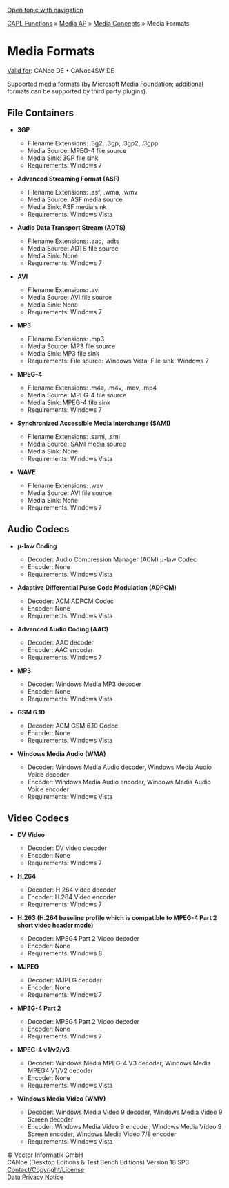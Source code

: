 [Open topic with navigation](../../../../CANoeDEFamily.htm#Topics/CAPLFunctions/Media/CAPLfunctionsMediaFormats.md)

[CAPL Functions](../CAPLfunctions.md) » [Media AP](CAPLfunctionsMediaOverview.md) » [Media Concepts](CAPLfunctionsMediaConcept.md) » Media Formats

# Media Formats

[Valid for](../../Shared/FeatureAvailability.md):  CANoe DE • CANoe4SW DE

Supported media formats (by Microsoft Media Foundation; additional formats can be supported by third party plugins).

## File Containers

- **3GP**
  - Filename Extensions: .3g2, .3gp, .3gp2, .3gpp
  - Media Source: MPEG-4 file source
  - Media Sink: 3GP file sink
  - Requirements: Windows 7

- **Advanced Streaming Format (ASF)**
  - Filename Extensions: .asf, .wma, .wmv
  - Media Source: ASF media source
  - Media Sink: ASF media sink
  - Requirements: Windows Vista

- **Audio Data Transport Stream (ADTS)**
  - Filename Extensions: .aac, .adts
  - Media Source: ADTS file source
  - Media Sink: None
  - Requirements: Windows 7

- **AVI**
  - Filename Extensions: .avi
  - Media Source: AVI file source
  - Media Sink: None
  - Requirements: Windows 7

- **MP3**
  - Filename Extensions: .mp3
  - Media Source: MP3 file source
  - Media Sink: MP3 file sink
  - Requirements: File source: Windows Vista, File sink: Windows 7

- **MPEG-4**
  - Filename Extensions: .m4a, .m4v, .mov, .mp4
  - Media Source: MPEG-4 file source
  - Media Sink: MPEG-4 file sink
  - Requirements: Windows 7

- **Synchronized Accessible Media Interchange (SAMI)**
  - Filename Extensions: .sami, .smi
  - Media Source: SAMI media source
  - Media Sink: None
  - Requirements: Windows Vista

- **WAVE**
  - Filename Extensions: .wav
  - Media Source: AVI file source
  - Media Sink: None
  - Requirements: Windows 7

## Audio Codecs

- **μ-law Coding**
  - Decoder: Audio Compression Manager (ACM) μ-law Codec
  - Encoder: None
  - Requirements: Windows Vista

- **Adaptive Differential Pulse Code Modulation (ADPCM)**
  - Decoder: ACM ADPCM Codec
  - Encoder: None
  - Requirements: Windows Vista

- **Advanced Audio Coding (AAC)**
  - Decoder: AAC decoder
  - Encoder: AAC encoder
  - Requirements: Windows 7

- **MP3**
  - Decoder: Windows Media MP3 decoder
  - Encoder: None
  - Requirements: Windows Vista

- **GSM 6.10**
  - Decoder: ACM GSM 6.10 Codec
  - Encoder: None
  - Requirements: Windows Vista

- **Windows Media Audio (WMA)**
  - Decoder: Windows Media Audio decoder, Windows Media Audio Voice decoder
  - Encoder: Windows Media Audio encoder, Windows Media Audio Voice encoder
  - Requirements: Windows Vista

## Video Codecs

- **DV Video**
  - Decoder: DV video decoder
  - Encoder: None
  - Requirements: Windows 7

- **H.264**
  - Decoder: H.264 video decoder
  - Encoder: H.264 Video encoder
  - Requirements: Windows 7

- **H.263 (H.264 baseline profile which is compatible to MPEG-4 Part 2 short video header mode)**
  - Decoder: MPEG4 Part 2 Video decoder
  - Encoder: None
  - Requirements: Windows 8

- **MJPEG**
  - Decoder: MJPEG decoder
  - Encoder: None
  - Requirements: Windows 7

- **MPEG-4 Part 2**
  - Decoder: MPEG4 Part 2 Video decoder
  - Encoder: None
  - Requirements: Windows 7

- **MPEG-4 v1/v2/v3**
  - Decoder: Windows Media MPEG-4 V3 decoder, Windows Media MPEG4 V1/V2 decoder
  - Encoder: None
  - Requirements: Windows Vista

- **Windows Media Video (WMV)**
  - Decoder: Windows Media Video 9 decoder, Windows Media Video 9 Screen decoder
  - Encoder: Windows Media Video 9 encoder, Windows Media Video 9 Screen encoder, Windows Media Video 7/8 encoder
  - Requirements: Windows Vista

© Vector Informatik GmbH  
CANoe (Desktop Editions & Test Bench Editions) Version 18 SP3  
[Contact/Copyright/License](../../Shared/ContactCopyrightLicense.md)  
[Data Privacy Notice](https://www.vector.com/int/en/company/get-info/privacy-policy/)
